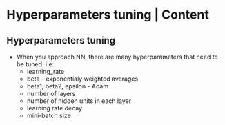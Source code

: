 # Hyperparameters tuning | Content


## Hyperparameters tuning

  - When you approach NN, there are many hyperparameters that need to be tuned. i.e:
  	- learning_rate
    - beta - exponentialy weighted averages
    - beta1, beta2, epsilon - Adam
    - number of layers
    - number of hidden units in each layer
    - learning rate decay 
    - mini-batch size